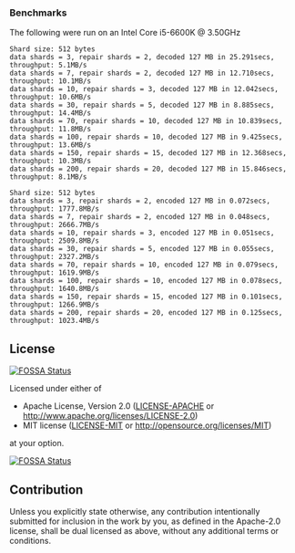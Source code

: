 ### Benchmarks

The following were run on an Intel Core i5-6600K @ 3.50GHz

```
Shard size: 512 bytes
data shards = 3, repair shards = 2, decoded 127 MB in 25.291secs, throughput: 5.1MB/s
data shards = 7, repair shards = 2, decoded 127 MB in 12.710secs, throughput: 10.1MB/s
data shards = 10, repair shards = 3, decoded 127 MB in 12.042secs, throughput: 10.6MB/s
data shards = 30, repair shards = 5, decoded 127 MB in 8.885secs, throughput: 14.4MB/s
data shards = 70, repair shards = 10, decoded 127 MB in 10.839secs, throughput: 11.8MB/s
data shards = 100, repair shards = 10, decoded 127 MB in 9.425secs, throughput: 13.6MB/s
data shards = 150, repair shards = 15, decoded 127 MB in 12.368secs, throughput: 10.3MB/s
data shards = 200, repair shards = 20, decoded 127 MB in 15.846secs, throughput: 8.1MB/s

Shard size: 512 bytes
data shards = 3, repair shards = 2, encoded 127 MB in 0.072secs, throughput: 1777.8MB/s
data shards = 7, repair shards = 2, encoded 127 MB in 0.048secs, throughput: 2666.7MB/s
data shards = 10, repair shards = 3, encoded 127 MB in 0.051secs, throughput: 2509.8MB/s
data shards = 30, repair shards = 5, encoded 127 MB in 0.055secs, throughput: 2327.2MB/s
data shards = 70, repair shards = 10, encoded 127 MB in 0.079secs, throughput: 1619.9MB/s
data shards = 100, repair shards = 10, encoded 127 MB in 0.078secs, throughput: 1640.8MB/s
data shards = 150, repair shards = 15, encoded 127 MB in 0.101secs, throughput: 1266.9MB/s
data shards = 200, repair shards = 20, encoded 127 MB in 0.125secs, throughput: 1023.4MB/s
```
## License
[![FOSSA Status](https://app.fossa.io/api/projects/git%2Bgithub.com%2Fcberner%2Ferasure-coding.svg?type=shield)](https://app.fossa.io/projects/git%2Bgithub.com%2Fcberner%2Ferasure-coding?ref=badge_shield)


Licensed under either of

 * Apache License, Version 2.0
   ([LICENSE-APACHE](LICENSE-APACHE) or http://www.apache.org/licenses/LICENSE-2.0)
 * MIT license
   ([LICENSE-MIT](LICENSE-MIT) or http://opensource.org/licenses/MIT)

at your option.


[![FOSSA Status](https://app.fossa.io/api/projects/git%2Bgithub.com%2Fcberner%2Ferasure-coding.svg?type=large)](https://app.fossa.io/projects/git%2Bgithub.com%2Fcberner%2Ferasure-coding?ref=badge_large)

## Contribution

Unless you explicitly state otherwise, any contribution intentionally submitted
for inclusion in the work by you, as defined in the Apache-2.0 license, shall be
dual licensed as above, without any additional terms or conditions.